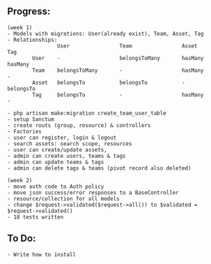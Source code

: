## Progress:
    (week 1)
    - Models with migrations: User(already exist), Team, Asset, Tag
    - Relationships:
                    User                Team                Asset                Tag
            User    -                   belongsToMany       hasMany              hasMany
            Team    belongsToMany       -                   hasMany              -
            Asset   belongsTo           belongsTo           -                    belongsTo
            Tag     belongsTo           -                   hasMany              -
   
    - php artisan make:migration create_team_user_table
    - setup Sanctum
    - create routs (group, resource) & controllers
    - Factories
    - user can register, login & logout
    - search assets: search scope, resources
    - user can create/update assets,
    - admin can create users, teams & tags
    - admin can update teams & tags
    - admin can delete tags & teams (pivot record also deleted)
    
    (week 2)
    - move auth code to Auth policy
    - move json success/error responses to a BaseController
    - resource/collection for all models
    - change $request->validated($request->all()) to $validated = $request->validated()
    - 18 tests written

## To Do:
    - Write how to install